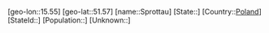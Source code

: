 ﻿---
location: [51.57,15.55]
type: City
tags:
- geo/City


SpocWebEntityId: 34425
isDeleted: false
confidential: public

---
[geo-lon::15.55]
[geo-lat::51.57]
[name::Sprottau]
[State::]
[Country::[Poland](geo/Continent/Europe/Poland.md)]
[StateId::]
[Population::]
[Unknown::]

